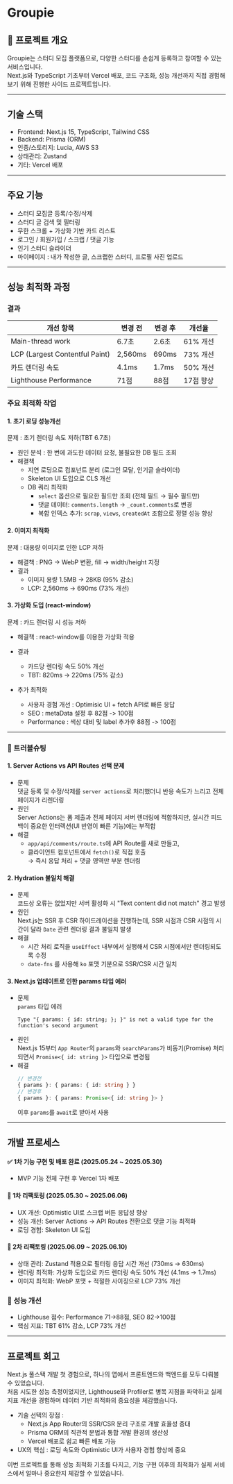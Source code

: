 # Groupie
## 📌 프로젝트 개요
Groupie는 스터디 모집 플랫폼으로, 다양한 스터디를 손쉽게 등록하고 참여할 수 있는 서비스입니다. </br>
Next.js와 TypeScript 기초부터 Vercel 배포, 코드 구조화, 성능 개선까지 직접 경험해보기 위해 진행한 사이드 프로젝트입니다.

---
## 기술 스택
- Frontend: Next.js 15, TypeScript, Tailwind CSS
- Backend: Prisma (ORM)
- 인증/스토리지: Lucia, AWS S3
- 상태관리: Zustand
- 기타: Vercel 배포

---
## 주요 기능
- 스터디 모집글 등록/수정/삭제
- 스터디 글 검색 및 필터링
- 무한 스크롤 + 가상화 기반 카드 리스트
- 로그인 / 회원가입 / 스크랩 / 댓글 기능
- 인기 스터디 슬라이더
- 마이페이지 : 내가 작성한 글, 스크랩한 스터디, 프로필 사진 업로드

---
## 성능 최적화 과정
### 결과
| 개선 항목             | 변경 전  | 변경 후  |  개선율   |
| ------------------ | ------ | ------ |  ----- |
| Main-thread work   | 6.7초 | 2.6초 | 61% 개선 |
| LCP (Largest Contentful Paint)| 2,560ms | 690ms | 73% 개선 |
| 카드 렌더링 속도| 4.1ms | 1.7ms | 50% 개선 |
| Lighthouse Performance| 71점 | 88점 | 17점 향상 |


### 주요 최적화 작업
#### 1. 초기 로딩 성능개선
문제 : 초기 렌더링 속도 저하(TBT 6.7초)
- 원인 분석 : 한 번에 과도한 데이터 요청, 불필요한 DB 필드 조회
- 해결책
  - 지연 로딩으로 컴포넌트 분리 (로그인 모달, 인기글 슬라이더)
  - Skeleton UI 도입으로 CLS 개선
  - DB 쿼리 최적화
    - `select` 옵션으로 필요한 필드만 조회 (전체 필드 → 필수 필드만)
    - 댓글 데이터: `comments.length` → `_count.comments`로 변경
    - 복합 인덱스 추가: `scrap`, `views`, `createdAt` 조합으로 정렬 성능 향상

#### 2. 이미지 최적화
문제 : 대용량 이미지로 인한 LCP 저하
- 해결책 : PNG → WebP 변환, fill → width/height 지정
- 결과
  - 이미지 용량 1.5MB → 28KB (95% 감소)
  - LCP: 2,560ms → 690ms (73% 개선)

#### 3. 가상화 도입 (react-window)
문제 : 카드 렌더링 시 성능 저하
- 해결책 :  react-window를 이용한 가상화 적용
- 결과
  - 카드당 렌더링 속도 50% 개선
  - TBT: 820ms → 220ms (75% 감소)

- 추가 최적화
  - 사용자 경험 개선 : Optimisic UI + fetch API로 빠른 응답 
  - SEO : metaData 설정 후 82점 -> 100점
  - Performance : 색상 대비 및 label 추가후 88점 -> 100점
---
### 🐛 트러블슈팅
#### 1. Server Actions vs API Routes 선택 문제
- 문제 </br>
  댓글 등록 및 수정/삭제를 `server actions`로 처리했더니 반응 속도가 느리고 전체 페이지가 리렌더링
- 원인 </br>
  Server Actions는 폼 제출과 전체 페이지 서버 렌더링에 적합하지만, 실시간 피드백이 중요한 인터렉션(UI 반영이 빠른 기능)에는 부적합
- 해결 </br>
  - `app/api/comments/route.ts`에 API Route를 새로 만들고,
  - 클라이언트 컴포넌트에서 `fetch()`로 직접 호출 </br>
  → 즉시 응답 처리 + 댓글 영역만 부분 렌더링 

#### 2. Hydration 불일치 해결
- 문제  </br>
  코드상 오류는 없었지만 서버 활성화 시 "Text content did not match" 경고 발생
- 원인 </br>
  Next.js는 SSR 후 CSR 하이드레이션을 진행하는데, SSR 시점과 CSR 시점의 시간이 달라 `Date` 관련 렌더링 결과 불일치 발생
- 해결 </br>
  - 시간 처리 로직을 `useEffect` 내부에서 실행해서 CSR 시점에서만 렌더링되도록 수정
  - `date-fns` 를 사용해 `ko` 포맷 기분으로 SSR/CSR 시간 일치

#### 3. Next.js 업데이트로 인한 params 타입 에러
- 문제 </br>
  `params` 타입 에러
  ```pgsql
  Type "{ params: { id: string; }; }" is not a valid type for the function's second argument
  ```
- 원인 </br>
  Next.js 15부터 `App Router`의 `params`와 `searchParams`가 비동기(Promise) 처리되면서 `Promise<{ id: string }>` 타입으로 변경됨
- 해결 </br>
  ```ts
  // 변경전
  { params }: { params: { id: string } }
  // 변경후
  { params }: { params: Promise<{ id: string }> }
  ```
  이후 `params`를 `await`로 받아서 사용

---
## 개발 프로세스
#### ✅ 1차 기능 구현 및 배포 완료 (2025.05.24 ~ 2025.05.30)
- MVP 기능 전체 구현 후 Vercel 1차 배포

#### 🔁 1차 리팩토링 (2025.05.30 ~ 2025.06.06)
- UX 개선: Optimistic UI로 스크랩 버튼 응답성 향상
- 성능 개선: Server Actions → API Routes 전환으로 댓글 기능 최적화
- 로딩 경험: Skeleton UI 도입

#### 🔁 2차 리팩토링 (2025.06.09 ~ 2025.06.10)
- 상태 관리: Zustand 적용으로 필터링 응답 시간 개선 (730ms → 630ms)
- 렌더링 최적화: 가상화 도입으로 카드 렌더링 속도 50% 개선 (4.1ms -> 1.7ms)
- 이미지 최적화: WebP 포맷 + 적절한 사이징으로 LCP 73% 개선

### 🚀 성능 개선 
- Lighthouse 점수: Performance 71→88점, SEO 82→100점
- 핵심 지표: TBT 61% 감소, LCP 73% 개선

---
## 프로젝트 회고
Next.js 풀스택 개발 첫 경험으로, 하나의 앱에서 프론트엔드와 백엔드를 모두 다뤄볼 수 있었습니다. <br/>
처음 시도한 성능 측정이었지만, Lighthouse와 Profiler로 병목 지점을 파악하고 실제 지표 개선을 경험하며 데이터 기반 최적화의 중요성을 체감했습니다. <br/>

- 기술 선택의 장점 :
  - Next.js App Router의 SSR/CSR 분리 구조로 개발 효율성 증대
  - Prisma ORM의 직관적 문법과 통합 개발 환경의 생산성
  - Vercel 배포로 쉽고 빠른 배포 가능 
- UX의 핵심 : 로딩 속도와 Optimistic UI가 사용자 경험 향상에 중요

이번 프로젝트를 통해 성능 최적화 기초를 다지고, 기능 구현 이후의 최적화가 실제 서비스에서 얼마나 중요한지 체감할 수 있었습니다.
